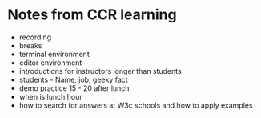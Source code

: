 # Notes from CCR learning

- recording
- breaks
- terminal environment
- editor environment
- introductions for instructors longer than students
- students - Name, job, geeky fact
- demo practice 15 - 20 after lunch
- when is lunch hour
- how to search for answers at W3c schools and how to apply examples

